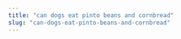 ```yaml
---
title: "can dogs eat pinto beans and cornbread"
slug: "can-dogs-eat-pinto-beans-and-cornbread"
---
```


